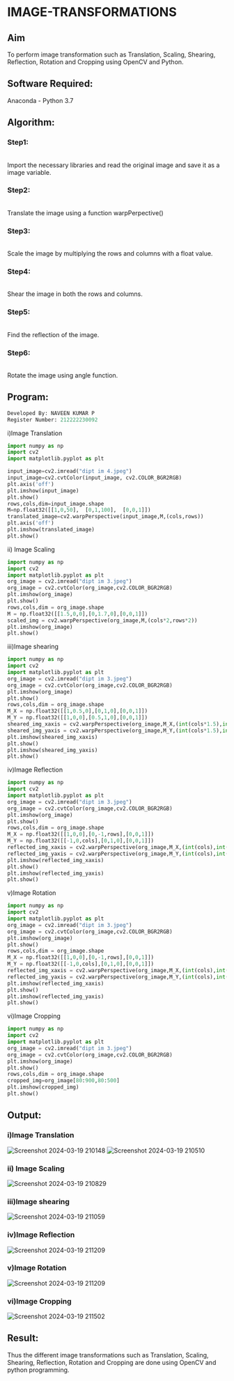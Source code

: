 # IMAGE-TRANSFORMATIONS


## Aim
To perform image transformation such as Translation, Scaling, Shearing, Reflection, Rotation and Cropping using OpenCV and Python.

## Software Required:
Anaconda - Python 3.7

## Algorithm:
### Step1:
<br>Import the necessary libraries and read the original image and save it as a image variable.

### Step2:
<br>Translate the image using a function warpPerpective()

### Step3:
<br>Scale the image by multiplying the rows and columns with a float value.

### Step4:
<br>Shear the image in both the rows and columns.

### Step5:
<br>Find the reflection of the image.

### Step6:
<br>Rotate the image using angle function.

## Program:
```python
Developed By: NAVEEN KUMAR P
Register Number: 212222230092
```

i)Image Translation
```python
import numpy as np
import cv2
import matplotlib.pyplot as plt

input_image=cv2.imread("dipt im 4.jpeg")
input_image=cv2.cvtColor(input_image, cv2.COLOR_BGR2RGB)
plt.axis('off')
plt.imshow(input_image)
plt.show()
rows,cols,dim=input_image.shape
M=np.float32([[1,0,50],  [0,1,100],  [0,0,1]])
translated_image=cv2.warpPerspective(input_image,M,(cols,rows))
plt.axis('off')
plt.imshow(translated_image)
plt.show()
```


ii) Image Scaling
```python
import numpy as np
import cv2
import matplotlib.pyplot as plt
org_image = cv2.imread("dipt im 3.jpeg")
org_image = cv2.cvtColor(org_image,cv2.COLOR_BGR2RGB)
plt.imshow(org_image)
plt.show()
rows,cols,dim = org_image.shape
M = np.float32([[1.5,0,0],[0,1.7,0],[0,0,1]])
scaled_img = cv2.warpPerspective(org_image,M,(cols*2,rows*2))
plt.imshow(org_image)
plt.show()
```


iii)Image shearing
```python
import numpy as np
import cv2
import matplotlib.pyplot as plt
org_image = cv2.imread("dipt im 3.jpeg")
org_image = cv2.cvtColor(org_image,cv2.COLOR_BGR2RGB)
plt.imshow(org_image)
plt.show()
rows,cols,dim = org_image.shape
M_X = np.float32([[1,0.5,0],[0,1,0],[0,0,1]])
M_Y = np.float32([[1,0,0],[0.5,1,0],[0,0,1]])
sheared_img_xaxis = cv2.warpPerspective(org_image,M_X,(int(cols*1.5),int(rows*1.5)))
sheared_img_yaxis = cv2.warpPerspective(org_image,M_Y,(int(cols*1.5),int(rows*1.5)))
plt.imshow(sheared_img_xaxis)
plt.show()
plt.imshow(sheared_img_yaxis)
plt.show()
```


iv)Image Reflection
```python
import numpy as np
import cv2
import matplotlib.pyplot as plt
org_image = cv2.imread("dipt im 3.jpeg")
org_image = cv2.cvtColor(org_image,cv2.COLOR_BGR2RGB)
plt.imshow(org_image)
plt.show()
rows,cols,dim = org_image.shape
M_X = np.float32([[1,0,0],[0,-1,rows],[0,0,1]])
M_Y = np.float32([[-1,0,cols],[0,1,0],[0,0,1]])
reflected_img_xaxis = cv2.warpPerspective(org_image,M_X,(int(cols),int(rows)))
reflected_img_yaxis = cv2.warpPerspective(org_image,M_Y,(int(cols),int(rows)))
plt.imshow(reflected_img_xaxis)
plt.show()
plt.imshow(reflected_img_yaxis)
plt.show()
```



v)Image Rotation
```python
import numpy as np
import cv2
import matplotlib.pyplot as plt
org_image = cv2.imread("dipt im 3.jpeg")
org_image = cv2.cvtColor(org_image,cv2.COLOR_BGR2RGB)
plt.imshow(org_image)
plt.show()
rows,cols,dim = org_image.shape
M_X = np.float32([[1,0,0],[0,-1,rows],[0,0,1]])
M_Y = np.float32([[-1,0,cols],[0,1,0],[0,0,1]])
reflected_img_xaxis = cv2.warpPerspective(org_image,M_X,(int(cols),int(rows)))
reflected_img_yaxis = cv2.warpPerspective(org_image,M_Y,(int(cols),int(rows)))
plt.imshow(reflected_img_xaxis)
plt.show()
plt.imshow(reflected_img_yaxis)
plt.show()
```



vi)Image Cropping
```python
import numpy as np
import cv2
import matplotlib.pyplot as plt
org_image = cv2.imread("dipt im 3.jpeg")
org_image = cv2.cvtColor(org_image,cv2.COLOR_BGR2RGB)
plt.imshow(org_image)
plt.show()
rows,cols,dim = org_image.shape
cropped_img=org_image[80:900,80:500]
plt.imshow(cropped_img)
plt.show()
```

## Output:
### i)Image Translation
![Screenshot 2024-03-19 210148](https://github.com/Naveen22009215/IMAGE-TRANSFORMATIONS/assets/119401470/508ef7dc-0503-4171-bad7-f78707c050a6)
![Screenshot 2024-03-19 210510](https://github.com/Naveen22009215/IMAGE-TRANSFORMATIONS/assets/119401470/dd6ee16f-2a9d-4bd6-b6f7-d6fc15ad01e3)



### ii) Image Scaling
![Screenshot 2024-03-19 210829](https://github.com/Naveen22009215/IMAGE-TRANSFORMATIONS/assets/119401470/ab397626-9a29-4c78-ac28-ec832e226507)


### iii)Image shearing
![Screenshot 2024-03-19 211059](https://github.com/Naveen22009215/IMAGE-TRANSFORMATIONS/assets/119401470/aabf1d9a-cc4d-4a22-ba64-0aa6f3a79429)



### iv)Image Reflection

![Screenshot 2024-03-19 211209](https://github.com/Naveen22009215/IMAGE-TRANSFORMATIONS/assets/119401470/d40519bf-981d-4b06-81f0-f98f301be97a)




### v)Image Rotation

![Screenshot 2024-03-19 211209](https://github.com/Naveen22009215/IMAGE-TRANSFORMATIONS/assets/119401470/d40519bf-981d-4b06-81f0-f98f301be97a)



### vi)Image Cropping

![Screenshot 2024-03-19 211502](https://github.com/Naveen22009215/IMAGE-TRANSFORMATIONS/assets/119401470/144992fe-35d5-4e78-a5c1-ff92cc193f57)



## Result: 

Thus the different image transformations such as Translation, Scaling, Shearing, Reflection, Rotation and Cropping are done using OpenCV and python programming.
